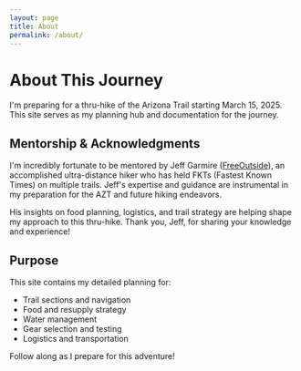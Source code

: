 ```yaml
---
layout: page
title: About
permalink: /about/
---
```


# About This Journey

I'm preparing for a thru-hike of the Arizona Trail starting March 15, 2025. This site serves as my planning hub and documentation for the journey.

## Mentorship & Acknowledgments

I'm incredibly fortunate to be mentored by Jeff Garmire ([FreeOutside](https://freeoutside.com)), an accomplished ultra-distance hiker who has held FKTs (Fastest Known Times) on multiple trails. Jeff's expertise and guidance are instrumental in my preparation for the AZT and future hiking endeavors.

His insights on food planning, logistics, and trail strategy are helping shape my approach to this thru-hike. Thank you, Jeff, for sharing your knowledge and experience!

## Purpose

This site contains my detailed planning for:
- Trail sections and navigation
- Food and resupply strategy
- Water management
- Gear selection and testing
- Logistics and transportation

Follow along as I prepare for this adventure! 